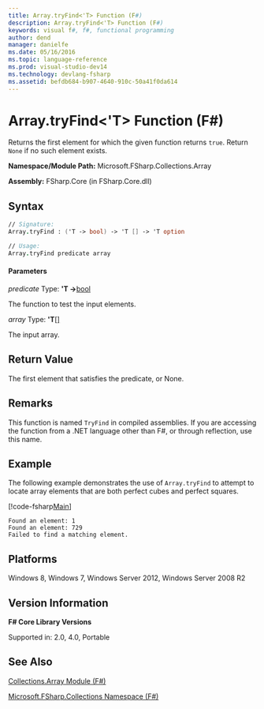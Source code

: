 ```yaml
---
title: Array.tryFind<'T> Function (F#)
description: Array.tryFind<'T> Function (F#)
keywords: visual f#, f#, functional programming
author: dend
manager: danielfe
ms.date: 05/16/2016
ms.topic: language-reference
ms.prod: visual-studio-dev14
ms.technology: devlang-fsharp
ms.assetid: befdb684-b907-4640-910c-50a41f0da614 
---
```


# Array.tryFind<'T> Function (F#)

Returns the first element for which the given function returns `true`. Return `None` if no such element exists.

**Namespace/Module Path:** Microsoft.FSharp.Collections.Array

**Assembly:** FSharp.Core (in FSharp.Core.dll)


## Syntax

```fsharp
// Signature:
Array.tryFind : ('T -> bool) -> 'T [] -> 'T option

// Usage:
Array.tryFind predicate array
```

#### Parameters
*predicate*
Type: **'T -&gt;**[bool](https://msdn.microsoft.com/library/89c0cf9c-49ce-4207-a3be-555851a67dd5)


The function to test the input elements.


*array*
Type: **'T**[[]](https://msdn.microsoft.com/library/def20292-9aae-4596-9275-b94e594f8493)


The input array.


## Return Value

The first element that satisfies the predicate, or None.

## Remarks
This function is named `TryFind` in compiled assemblies. If you are accessing the function from a .NET language other than F#, or through reflection, use this name.

## Example

The following example demonstrates the use of `Array.tryFind` to attempt to locate array elements that are both perfect cubes and perfect squares.

[!code-fsharp[Main](../../../samples/snippets/fsarrays/snippet26.fs)]

```
Found an element: 1
Found an element: 729
Failed to find a matching element.
```

## Platforms
Windows 8, Windows 7, Windows Server 2012, Windows Server 2008 R2


## Version Information
**F# Core Library Versions**

Supported in: 2.0, 4.0, Portable

## See Also
[Collections.Array Module &#40;F&#35;&#41;](Collections.Array-Module-%5BFSharp%5D.md)

[Microsoft.FSharp.Collections Namespace &#40;F&#35;&#41;](Microsoft.FSharp.Collections-Namespace-%5BFSharp%5D.md)